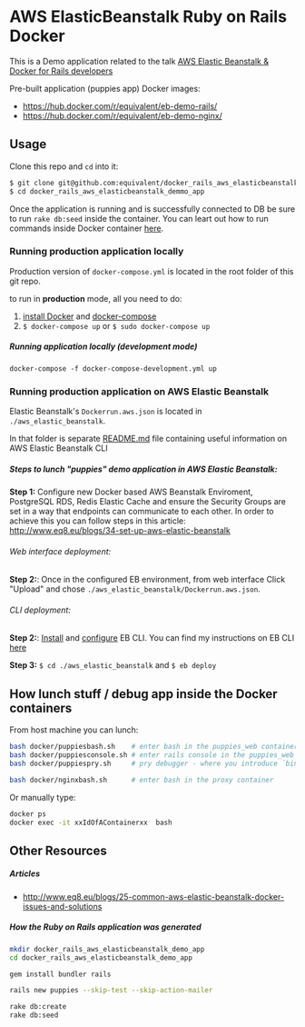 # AWS ElasticBeanstalk Ruby on Rails Docker

This is a Demo application related to the talk
[AWS Elastic Beanstalk & Docker for Rails developers](http://www.eq8.eu/talks/2-aws-elastic-beanstalk-and-docker-for-rails-developers)

Pre-built application (puppies app) Docker images:

* https://hub.docker.com/r/equivalent/eb-demo-rails/
* https://hub.docker.com/r/equivalent/eb-demo-nginx/

## Usage

Clone this repo and `cd` into it:

```sh
$ git clone git@github.com:equivalent/docker_rails_aws_elasticbeanstalk_demmo_app.git
$ cd docker_rails_aws_elasticbeanstalk_demmo_app
```

Once the application is running and is successfully connected to DB be sure to
run `rake db:seed` inside the container. You can leart out how to run commands
inside Docker container [here](https://github.com/equivalent/docker_rails_aws_elasticbeanstalk_demmo_app#how-to-debug-app-in-docker-containers).

### Running production application locally

Production version of `docker-compose.yml` is located in the root folder of
this git repo.

to run in **production** mode, all you need to do:

1.  [install Docker](https://docs.docker.com/engine/installation/) and [docker-compose](https://docs.docker.com/compose/install/)
2. `$ docker-compose up` or `$ sudo docker-compose up`

##### Running application locally (development mode)

`docker-compose -f docker-compose-development.yml up`

### Running production application on AWS Elastic Beanstalk

Elastic Beanstalk's `Dockerrun.aws.json` is located in `./aws_elastic_beanstalk`.

 In that folder is separate [README.md](https://github.com/equivalent/docker_rails_aws_elasticbeanstalk_demmo_app/blob/master/aws_elastic_beanstalk/README.md) file containing useful information on AWS Elastic Beanstalk CLI

##### Steps to lunch "puppies" demo application in AWS Elastic Beanstalk:

**Step 1:** Configure new Docker based AWS Beanstalk Enviroment, PostgreSQL RDS, Redis Elastic Cache and
ensure the Security Groups are set in a way that endpoints can
communicate to each other. In order to achieve this you can follow
steps in this article: http://www.eq8.eu/blogs/34-set-up-aws-elastic-beanstalk

###### Web interface deployment:

**Step 2:**: Once in the configured EB environment, from web interface Click "Upload" and chose 
`./aws_elastic_beanstalk/Dockerrun.aws.json`.

###### CLI deployment:

**Step 2:**: [Install](http://docs.aws.amazon.com/elasticbeanstalk/latest/dg/eb-cli3-install.html)
and [configure](http://docs.aws.amazon.com/elasticbeanstalk/latest/dg/eb-cli3-configuration.html)
EB CLI. You can find my instructions on EB CLI [here](https://github.com/equivalent/docker_rails_aws_elasticbeanstalk_demmo_app/blob/master/aws_elastic_beanstalk/README.md)

**Step 3:** `$ cd ./aws_elastic_beanstalk` and `$ eb deploy`

## How lunch stuff / debug app inside the Docker containers

From host machine you can lunch:

```sh
bash docker/puppiesbash.sh    # enter bash in the puppies_web container
bash docker/puppiesconsole.sh # enter rails console in the puppies_web container
bash docker/puppiespry.sh     # pry debugger - where you introduce `binding.pry`

bash docker/nginxbash.sh      # enter bash in the proxy container
```

Or manually type:

```sh
docker ps
docker exec -it xxIdOfAContainerxx  bash
```

## Other Resources

##### Articles

* http://www.eq8.eu/blogs/25-common-aws-elastic-beanstalk-docker-issues-and-solutions

##### How the Ruby on Rails application was generated

```bash
mkdir docker_rails_aws_elasticbeanstalk_demo_app
cd docker_rails_aws_elasticbeanstalk_demo_app

gem install bundler rails

rails new puppies --skip-test --skip-action-mailer

rake db:create
rake db:seed
```
